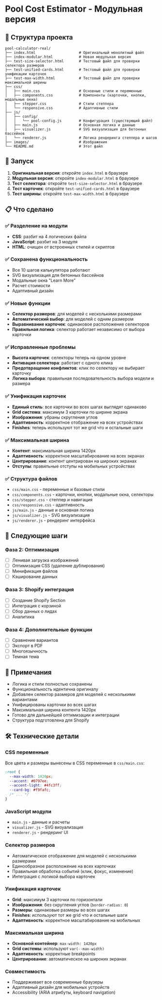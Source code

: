 # Pool Cost Estimator - Модульная версия

## 📁 Структура проекта

```
pool-calculator-real/
├── index.html                    # Оригинальный монолитный файл
├── index-modular.html            # Новая модульная версия
├── test-size-selector.html       # Тестовый файл для проверки селектора размеров
├── test-unified-cards.html       # Тестовый файл для проверки унификации карточек
├── test-max-width.html           # Тестовый файл для проверки максимальной ширины
├── css/
│   ├── main.css                  # Основные стили и переменные
│   ├── components.css            # Компоненты (карточки, кнопки, модальные окна)
│   ├── stepper.css               # Стили степпера
│   └── responsive.css            # Адаптивные стили
├── js/
│   ├── config/
│   │   └── pool-config.js        # Конфигурация (существующий файл)
│   ├── main.js                   # Основная логика и данные
│   ├── visualizer.js             # SVG визуализация для бетонных бассейнов
│   └── renderer.js               # Логика рендеринга степпера и шагов
├── images/                       # Изображения
└── README.md                     # Этот файл
```

## 🚀 Запуск

1. **Оригинальная версия**: откройте `index.html` в браузере
2. **Модульная версия**: откройте `index-modular.html` в браузере
3. **Тест селектора**: откройте `test-size-selector.html` в браузере
4. **Тест карточек**: откройте `test-unified-cards.html` в браузере
5. **Тест ширины**: откройте `test-max-width.html` в браузере

## 📋 Что сделано

### ✅ Разделение на модули
- **CSS**: разбит на 4 логических файла
- **JavaScript**: разбит на 3 модуля
- **HTML**: очищен от встроенных стилей и скриптов

### ✅ Сохранена функциональность
- Все 10 шагов калькулятора работают
- SVG визуализация для бетонных бассейнов
- Модальные окна "Learn More"
- Расчет стоимости
- Адаптивный дизайн

### ✅ Новые функции
- **Селектор размеров**: для моделей с несколькими размерами
- **Автоматический выбор**: для моделей с одним размером
- **Выравнивание карточек**: одинаковое расположение селекторов
- **Правильная логика**: селектор работает независимо от выбора карточки

### ✅ Исправленные проблемы
- **Высота карточек**: селекторы теперь на одном уровне
- **Активация селектора**: работает с одного клика
- **Предотвращение конфликтов**: клик по селектору не выбирает карточку
- **Логика выбора**: правильная последовательность выбора модели и размера

### ✅ Унификация карточек
- **Единый стиль**: все карточки во всех шагах выглядят одинаково
- **Grid система**: максимум 3 карточки по ширине экрана
- **Изображения**: убраны скругления углов
- **Адаптивность**: корректное отображение на всех устройствах
- **Finishes**: теперь используют тот же grid что и остальные шаги

### ✅ Максимальная ширина
- **Контент**: максимальная ширина 1420px
- **Адаптивность**: корректное масштабирование на всех экранах
- **Центрирование**: контент центрирован на широких экранах
- **Отступы**: правильные отступы на мобильных устройствах

### ✅ Структура файлов
- `css/main.css` - переменные и базовые стили
- `css/components.css` - карточки, кнопки, модальные окна, селекторы
- `css/stepper.css` - степпер и навигация
- `css/responsive.css` - адаптивность
- `js/main.js` - данные и основная логика
- `js/visualizer.js` - SVG визуализация
- `js/renderer.js` - рендеринг интерфейса

## 🔧 Следующие шаги

### Фаза 2: Оптимизация
- [ ] Ленивая загрузка изображений
- [ ] Оптимизация CSS (удаление дублирования)
- [ ] Минификация файлов
- [ ] Кэширование данных

### Фаза 3: Shopify интеграция
- [ ] Создание Shopify Section
- [ ] Интеграция с корзиной
- [ ] Сбор данных о лидах
- [ ] Аналитика

### Фаза 4: Дополнительные функции
- [ ] Сравнение вариантов
- [ ] Экспорт в PDF
- [ ] Многоязычность
- [ ] Темная тема

## 📝 Примечания

- Логика и стили полностью сохранены
- Функциональность идентична оригиналу
- Добавлен селектор размеров для моделей с несколькими вариантами
- Унифицированы карточки во всех шагах
- Максимальная ширина контента 1420px
- Готово для дальнейшей оптимизации и интеграции
- Структура подготовлена для Shopify

## 🛠 Технические детали

### CSS переменные
Все цвета и размеры вынесены в CSS переменные в `css/main.css`:
```css
:root {
  --max-width: 1420px;
  --accent: #0797ee;
  --accent-light: #4fc3ff;
  --card-bg: #f9fafc;
  /* ... */
}
```

### JavaScript модули
- `main.js` - данные и расчеты
- `visualizer.js` - SVG визуализация
- `renderer.js` - рендеринг UI

### Селектор размеров
- Автоматическое отображение для моделей с несколькими размерами
- Единообразное расположение на всех карточках
- Правильная обработка событий (клик, фокус, изменение)
- Интеграция с логикой выбора карточек

### Унификация карточек
- **Grid**: максимум 3 карточки по горизонтали
- **Изображения**: без скругления углов (`border-radius: 0`)
- **Размеры**: одинаковые размеры во всех шагах
- **Finishes**: используют тот же grid что и остальные шаги
- **Адаптивность**: корректное масштабирование на мобильных

### Максимальная ширина
- **Основной контейнер**: `max-width: 1420px`
- **Grid системы**: используют `var(--max-width)`
- **Адаптивность**: корректные breakpoints
- **Центрирование**: автоматическое на широких экранах

### Совместимость
- Поддерживает все современные браузеры
- Адаптивный дизайн для мобильных устройств
- Accessibility (ARIA атрибуты, keyboard navigation) 